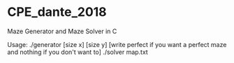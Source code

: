 # CPE_dante_2018
Maze Generator and Maze Solver in C

Usage:
./generator [size x] [size y] [write perfect if you want a perfect maze and nothing if you don't want to]
./solver map.txt
